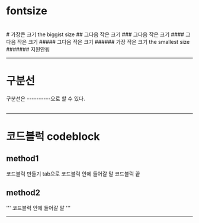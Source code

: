 # fontsize
<br>
# 가장큰 크기 the biggist size
## 그다음 작은 크기
### 그다음 작은 크기
#### 그다음 작은 크기
##### 그다음 작은 크기
###### 가장 작은 크기 the smallest size
####### 지원안됨
<br>

----------

# 구분선
구분선은 ----------으로 할 수 있다.<br>
<br>

----------

# 코드블럭 codeblock
## method1
코드블럭 만들기
  tab으로 코드블럭 안에 들어갈 말
코드블럭 끝

## method2
'''
코드블럭 안에 들어갈 말
'''

---------
